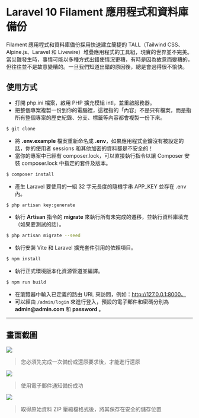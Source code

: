 # Laravel 10 Filament 應用程式和資料庫備份

Filament 應用程式和資料庫備份採用快速建立簡捷的 TALL（Tailwind CSS、Alpine.js、Laravel 和 Livewire）堆疊應用程式的工具組，現實的世界並不完美。當災難發生時，事情可能以多種方式出錯使情況更糟，有時是因為故意而變糟的，但往往並不是故意變糟的。一旦我們知道出錯的原因後，總是會過得很不愉快。

## 使用方式
- 打開 php.ini 檔案，啟用 PHP 擴充模組 intl，並重啟服務器。
- 把整個專案複製一份到你的電腦裡，這裡指的「內容」不是只有檔案，而是指所有整個專案的歷史紀錄、分支、標籤等內容都會複製一份下來。
```sh
$ git clone
```
- 將 __.env.example__ 檔案重新命名成 __.env__，如果應用程式金鑰沒有被設定的話，你的使用者 sessions 和其他加密的資料都是不安全的！
- 當你的專案中已經有 composer.lock，可以直接執行指令以讓 Composer 安裝 composer.lock 中指定的套件及版本。
```sh
$ composer install
```
- 產生 Laravel 要使用的一組 32 字元長度的隨機字串 APP_KEY 並存在 .env 內。
```sh
$ php artisan key:generate
```
- 執行 __Artisan__ 指令的 __migrate__ 來執行所有未完成的遷移，並執行資料庫填充（如果要測試的話）。
```sh
$ php artisan migrate --seed
```
- 執行安裝 Vite 和 Laravel 擴充套件引用的依賴項目。
```sh
$ npm install
```
- 執行正式環境版本化資源管道並編譯。
```sh
$ npm run build
```
- 在瀏覽器中輸入已定義的路由 URL 來訪問，例如：http://127.0.0.1:8000。
- 可以經由 `/admin/login` 來進行登入，預設的電子郵件和密碼分別為 __admin@admin.com__ 和 __password__ 。

----

## 畫面截圖
![](https://i.imgur.com/NvtIwlZ.gif)
> 您必須先完成一次備份或還原要求後，才能進行還原

![](https://i.imgur.com/L9CxuvJ.png)
> 使用電子郵件通知備份成功

![](https://i.imgur.com/0cfZ1Ay.png)
> 取得原始資料 ZIP 壓縮檔格式後，將其保存在安全的儲存位置

